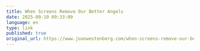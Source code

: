 ```yaml
---
title: When Screens Remove Our Better Angels
date: 2025-09-10 09:33:09
language: en
type: link
published: true
original_url: https://www.joanwestenberg.com/when-screens-remove-our-better-angels/
---
```

